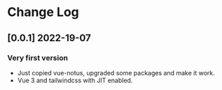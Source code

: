 # Change Log

## [0.0.1] 2022-19-07
### Very first version
- Just copied vue-notus, upgraded some packages and make it work. 
- Vue 3 and tailwindcss with JIT enabled. 